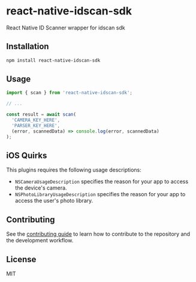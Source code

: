 # react-native-idscan-sdk

React Native ID Scanner wrapper for idscan sdk

## Installation

```sh
npm install react-native-idscan-sdk
```

## Usage

```js
import { scan } from 'react-native-idscan-sdk';

// ...

const result = await scan(
  'CAMERA_KEY_HERE',
  'PARSER_KEY_HERE',
  (error, scannedData) => console.log(error, scannedData)
);
```

## iOS Quirks

This plugins requires the following usage descriptions:

- `NSCameraUsageDescription` specifies the reason for your app to access the device's camera.
- `NSPhotoLibraryUsageDescription` specifies the reason for your app to access the user's photo library.

## Contributing

See the [contributing guide](CONTRIBUTING.md) to learn how to contribute to the repository and the development workflow.

## License

MIT
